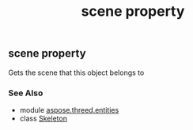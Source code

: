 ﻿---
title: scene property
second_title: Aspose.3D for Python via .NET API References
description: 
type: docs
weight: 140
url: /python-net/aspose.threed.entities/skeleton/scene/
is_root: false
---

## scene property


Gets the scene that this object belongs to

### See Also
* module [aspose.threed.entities](../../)
* class [Skeleton](/3d/python-net/aspose.threed.entities/skeleton)
